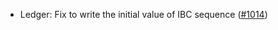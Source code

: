 - Ledger: Fix to write the initial value of IBC sequence
  ([#1014](https://github.com/anoma/anoma/issues/1014))